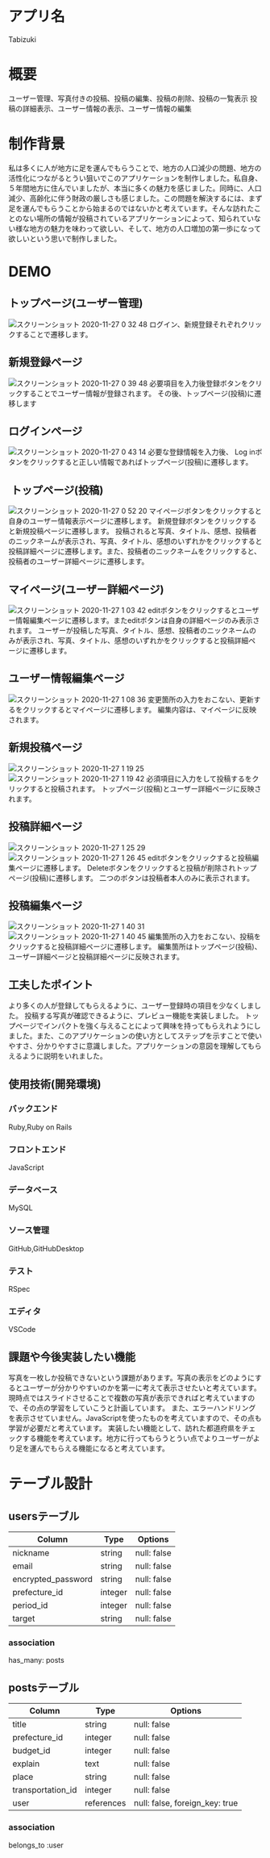 # アプリ名
Tabizuki

# 概要
ユーザー管理、写真付きの投稿、投稿の編集、投稿の削除、投稿の一覧表示
投稿の詳細表示、ユーザー情報の表示、ユーザー情報の編集

# 制作背景
私は多くに人が地方に足を運んでもらうことで、地方の人口減少の問題、地方の活性化につながるとうい狙いでこのアプリケーションを制作しました。私自身、５年間地方に住んでいましたが、本当に多くの魅力を感じました。同時に、人口減少、高齢化に伴う財政の厳しさも感じました。この問題を解決するには、まず足を運んでもらうことから始まるのではないかと考えています。そんな訪れたことのない場所の情報が投稿されているアプリケーションによって、知られていない様な地方の魅力を味わって欲しい、そして、地方の人口増加の第一歩になって欲しいという思いで制作しました。


# DEMO
## トップページ(ユーザー管理)
![スクリーンショット 2020-11-27 0 32 48](https://user-images.githubusercontent.com/72489977/100369407-303cc680-3048-11eb-90e0-53b566cfc983.png)
ログイン、新規登録それぞれクリックすることで遷移します。
## 新規登録ページ
![スクリーンショット 2020-11-27 0 39 48](https://user-images.githubusercontent.com/72489977/100370088-18b20d80-3049-11eb-8d29-c87d83e240f7.png)
必要項目を入力後登録ボタンをクリックすることでユーザー情報が登録されます。
その後、トップページ(投稿)に遷移します
## ログインページ
![スクリーンショット 2020-11-27 0 43 14](https://user-images.githubusercontent.com/72489977/100370407-9249fb80-3049-11eb-8799-70e61ac78ca7.png)
必要な登録情報を入力後、 Log inボタンをクリックすると正しい情報であればトップページ(投稿)に遷移します。
##  トップページ(投稿)
![スクリーンショット 2020-11-27 0 52 20](https://user-images.githubusercontent.com/72489977/100371243-d689cb80-304a-11eb-9865-41a1fddabcae.png)
マイページボタンをクリックすると自身のユーザー情報表示ページに遷移します。
新規登録ボタンをクリックすると新規投稿ページに遷移します。
投稿されると写真、タイトル、感想、投稿者のニックネームが表示され、写真、タイトル、感想のいずれかをクリックすると投稿詳細ページに遷移します。また、投稿者のニックネームをクリックすると、投稿者のユーザー詳細ページに遷移します。
## マイページ(ユーザー詳細ページ)
![スクリーンショット 2020-11-27 1 03 42](https://user-images.githubusercontent.com/72489977/100372335-7136da00-304c-11eb-8566-f897d2a52b6a.png)
editボタンをクリックするとユーザー情報編集ページに遷移します。またeditボタンは自身の詳細ページのみ表示されます。
ユーザーが投稿した写真、タイトル、感想、投稿者のニックネームのみが表示され、写真、タイトル、感想のいずれかをクリックすると投稿詳細ページに遷移します。
## ユーザー情報編集ページ
![スクリーンショット 2020-11-27 1 08 36](https://user-images.githubusercontent.com/72489977/100372770-1b166680-304d-11eb-9918-3e55e781010c.png)
変更箇所の入力をおこない、更新するをクリックするとマイページに遷移します。
編集内容は、マイページに反映されます。
## 新規投稿ページ
![スクリーンショット 2020-11-27 1 19 25](https://user-images.githubusercontent.com/72489977/100373789-ab08e000-304e-11eb-9813-dccf0e07254e.png)
![スクリーンショット 2020-11-27 1 19 42](https://user-images.githubusercontent.com/72489977/100373836-bbb95600-304e-11eb-8ff8-44b14eedb338.png)
必須項目に入力をして投稿するをクリックすると投稿されます。
トップページ(投稿)とユーザー詳細ページに反映されます。
## 投稿詳細ページ
![スクリーンショット 2020-11-27 1 25 29](https://user-images.githubusercontent.com/72489977/100374455-a85aba80-304f-11eb-87e0-0f1f58988910.png)
![スクリーンショット 2020-11-27 1 26 45](https://user-images.githubusercontent.com/72489977/100374501-bf011180-304f-11eb-877d-bbdbbab6e29e.png)
editボタンをクリックすると投稿編集ページに遷移します。
Deleteボタンをクリックすると投稿が削除されトップページ(投稿)に遷移します。
二つのボタンは投稿者本人のみに表示されます。
## 投稿編集ページ
![スクリーンショット 2020-11-27 1 40 31](https://user-images.githubusercontent.com/72489977/100375736-98dc7100-3051-11eb-9934-97247a20f1d9.png)
![スクリーンショット 2020-11-27 1 40 45](https://user-images.githubusercontent.com/72489977/100375930-f1ac0980-3051-11eb-8fcd-946905d6f028.png)
編集箇所の入力をおこない、投稿をクリックすると投稿詳細ページに遷移します。
編集箇所はトップページ(投稿)、ユーザー詳細ページと投稿詳細ページに反映されます。
## 工夫したポイント
より多くの人が登録してもらえるように、ユーザー登録時の項目を少なくしました。
投稿する写真が確認できるように、プレビュー機能を実装しました。
トップページでインパクトを強く与えることによって興味を持ってもらえれようにしました。また、このアプリケーションの使い方としてステップを示すことで使いやすさ、分かりやすさに意識しました。アプリケーションの意図を理解してもらえるように説明をいれました。
## 使用技術(開発環境)
### バックエンド
Ruby,Ruby on Rails
### フロントエンド
JavaScript
### データベース
MySQL
### ソース管理
GitHub,GitHubDesktop
### テスト
RSpec
### エディタ
 VSCode
## 課題や今後実装したい機能
写真を一枚しか投稿できないという課題があります。写真の表示をどのようにするとユーザーが分かりやすいのかを第一に考えて表示させたいと考えています。現時点ではスライドさせることで複数の写真が表示できればと考えていますので、その点の学習をしていこうと計画しています。
また、エラーハンドリングを表示させていません。JavaScriptを使ったものを考えていますので、その点も学習が必要だと考えています。
実装したい機能として、訪れた都道府県をチェックする機能を考えています。地方に行ってもらうとうい点でよりユーザーがより足を運んでもらえる機能になると考えています。
# テーブル設計


## usersテーブル
|     Column         |  Type  |  Options    |
|--------------------|--------|-------------|
| nickname           | string | null: false |
| email              | string | null: false |
| encrypted_password | string | null: false |
| prefecture_id      | integer| null: false |
| period_id          | integer| null: false |
| target             | string | null: false |

 ### association
 has_many: posts


 ## postsテーブル
|       Column      |     Type   |  Options                       |
|-------------------|------------|--------------------------------|
| title             | string     | null: false                    |
| prefecture_id     | integer    | null: false                    |
| budget_id         | integer    | null: false                    |
| explain           | text       | null: false                    |
| place             | string     | null: false                    |
| transportation_id | integer    | null: false                    |
| user              | references | null: false, foreign_key: true |

### association
belongs_to :user